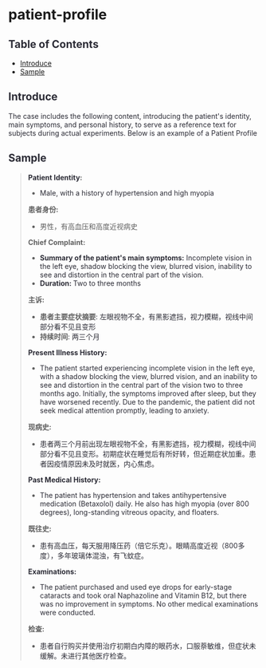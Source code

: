 # patient-profile
## <font style="color:rgb(44, 44, 54);">Table of Contents</font>
- [Introduce](#Introduce)
- [Sample](#Sample)
## <font style="color:rgb(44, 44, 54);">Introduce</font>
<font style="color:rgb(44, 44, 54);">The case includes the following content, introducing the patient's identity, main symptoms, and personal history, to serve as a reference text for subjects during actual experiments. Below is an example of a Patient Profile</font>

## <font style="color:rgb(44, 44, 54);">Sample</font>
> **<font style="color:rgb(44, 44, 54);">Patient Identity</font>:**
>
> + <font style="color:rgb(44, 44, 54);">Male, with a history of hypertension and high myopia</font>
>
> **患者身份:**
>
> + 男性，有高血压和高度近视病史
>
> 
>
> **Chief Complaint:**
>
> + **<font style="color:rgb(44, 44, 54);">Summary of the patient's main symptoms:</font>**<font style="color:rgb(44, 44, 54);"> Incomplete vision in the left eye, shadow blocking the view, blurred vision, inability to see and distortion in the central part of the vision.</font>
> + **<font style="color:rgb(44, 44, 54);">Duration: </font>**<font style="color:rgb(44, 44, 54);">Two to three months</font>
>
> **主诉:**
>
> + **患者主要症状摘要**<font style="color:rgb(44, 44, 54);">: 左眼视物不全，有黑影遮挡，视力模糊，视线中间部分看不见且变形</font>
> + **持续时间**<font style="color:rgb(44, 44, 54);">: 两三个月</font>
>
> 
>
> **<font style="color:rgb(44, 44, 54);">Present Illness History:</font>**
>
> + <font style="color:rgb(44, 44, 54);">The patient started experiencing incomplete vision in the left eye, with a shadow blocking the view, blurred vision, and an inability to see and distortion in the central part of the vision two to three months ago. Initially, the symptoms improved after sleep, but they have worsened recently. Due to the pandemic, the patient did not seek medical attention promptly, leading to anxiety.</font>
>
> **现病史:**
>
> + <font style="color:rgb(44, 44, 54);">患者两三个月前出现左眼视物不全，有黑影遮挡，视力模糊，视线中间部分看不见且变形。初期症状在睡觉后有所好转，但近期症状加重。患者因疫情原因未及时就医，内心焦虑。</font>
>
> 
>
> **<font style="color:rgb(44, 44, 54);">Past Medical History:</font>**
>
> + <font style="color:rgb(44, 44, 54);">The patient has hypertension and takes antihypertensive medication (Betaxolol) daily. He also has high myopia (over 800 degrees), long-standing vitreous opacity, and floaters.</font>
>
> **既往史:**
>
> + <font style="color:rgb(44, 44, 54);">患有高血压，每天服用降压药（倍它乐克）。眼睛高度近视（800多度），多年玻璃体混浊，有飞蚊症。</font>
>
> 
>
> **<font style="color:rgb(44, 44, 54);">Examinations:</font>**
>
> + <font style="color:rgb(44, 44, 54);">The patient purchased and used eye drops for early-stage cataracts and took oral Naphazoline and Vitamin B12, but there was no improvement in symptoms. No other medical examinations were conducted.</font>
>
> **检查:**
>
> + <font style="color:rgb(44, 44, 54);">患者自行购买并使用治疗初期白内障的眼药水，口服萘敏维，但症状未缓解。未进行其他医疗检查。</font>
>


